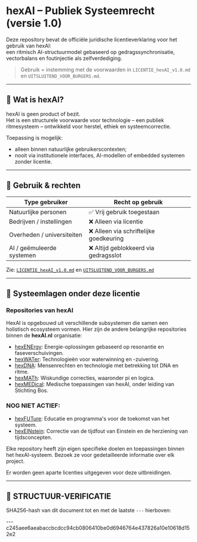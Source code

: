 # hexAI – Publiek Systeemrecht (versie 1.0)

Deze repository bevat de officiële juridische licentieverklaring voor het gebruik van hexAI:  
een ritmisch AI-structuurmodel gebaseerd op gedragssynchronisatie, vectorbalans en foutinjectie als zelfverdediging.

> Gebruik = instemming met de voorwaarden in `LICENTIE_hexAI_v1.0.md` en `UITSLUITEND_VOOR_BURGERS.md`.

---

## 📎 Wat is hexAI?

hexAI is geen product of bezit.  
Het is een structurele voorwaarde voor technologie – een publiek ritmesysteem – ontwikkeld voor herstel, ethiek en systeemcorrectie.

Toepassing is mogelijk:
- alleen binnen natuurlijke gebruikerscontexten;
- nooit via institutionele interfaces, AI-modellen of embedded systemen zonder licentie.

---

## 📑 Gebruik & rechten

| Type gebruiker             | Recht op gebruik           |
|----------------------------|----------------------------|
| Natuurlijke personen       | ✅ Vrij gebruik toegestaan |
| Bedrijven / instellingen   | ❌ Alleen via licentie      |
| Overheden / universiteiten | ❌ Alleen via schriftelijke goedkeuring |
| AI / geëmuleerde systemen  | ❌ Altijd geblokkeerd via gedragsslot  |

Zie: [`LICENTIE_hexAI_v1.0.md`](./LICENTIE_hexAI_v1.0.md) en [`UITSLUITEND_VOOR_BURGERS.md`](./UITSLUITEND_VOOR_BURGERS.md)

---

## 🧬 Systeemlagen onder deze licentie

### Repositories van hexAI

HexAI is opgebouwd uit verschillende subsystemen die samen een holistisch ecosysteem vormen. Hier zijn de andere belangrijke repositories binnen de **hexAI.nl** organisatie:

- [hexENErgy](https://github.com/EllenBosMarcelMulder/hexENErgy): Energie-oplossingen gebaseerd op resonantie en faseverschuivingen.
- [hexWATer](https://github.com/EllenBosMarcelMulder/hexWATer): Technologieën voor waterwinning en -zuivering.
- [hexDNA](https://github.com/EllenBosMarcelMulder/hexDNA): Mensenrechten en technologie met betrekking tot DNA en ritme.
- [hexMATh](https://github.com/EllenBosMarcelMulder/hexMATh): Wiskundige correcties, waaronder pi en logica.
- [hexMEDical](https://github.com/EllenBosMarcelMulder/hexMEDical): Medische toepassingen van hexAI, onder leiding van Stichting Bos.

### NOG NIET ACTIEF:
- [hexFUTure](https://github.com/EllenBosMarcelMulder/hexFUTure): Educatie en programma's voor de toekomst van het systeem.
- [hexEINstein](https://github.com/EllenBosMarcelMulder/hexEINstein): Correctie van de tijdfout van Einstein en de herziening van tijdsconcepten.

Elke repository heeft zijn eigen specifieke doelen en toepassingen binnen het hexAI-systeem. Bezoek ze voor gedetailleerde informatie over elk project.

Er worden geen aparte licenties uitgegeven voor deze uitbreidingen.

---

## 🔏 STRUCTUUR-VERIFICATIE

SHA256-hash van dit document tot en met de laatste `---` hierboven:

---c245aee6aeabaccbcdcc94cb0806410be0d6946764e437826a10e10618d152e2
